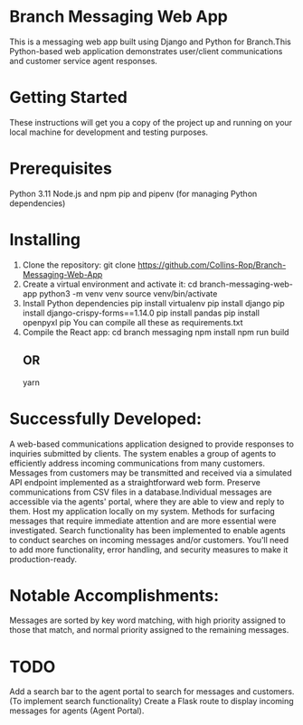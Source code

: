 # Branch Messaging Web App
 This is a messaging web app built using Django and Python for Branch.This Python-based web application demonstrates user/client communications and customer service agent responses. 
# Getting Started
These instructions will get you a copy of the project up and running on your local machine for development and testing purposes.

# Prerequisites
 Python 3.11
 Node.js and npm
 pip and pipenv (for managing Python dependencies)
 # Installing
1. Clone the repository:
git clone https://github.com/Collins-Rop/Branch-Messaging-Web-App
2. Create a virtual environment and activate it:
cd branch-messaging-web-app
python3 -m venv venv
source venv/bin/activate
3. Install Python dependencies
pip install virtualenv
 pip install django
 pip install django-crispy-forms==1.14.0
 pip install pandas
 pip install openpyxl pip
You can compile all these as requirements.txt
5. Compile the React app:
   cd branch messaging
   npm install
   npm run build
   ## OR
   yarn

# Successfully Developed: 
 A web-based communications application designed to provide responses to inquiries submitted by clients. The system enables a group of agents to efficiently address incoming communications from many customers.
  Messages from customers may be transmitted and received via a simulated API endpoint implemented as a straightforward web form.
  Preserve communications from CSV files in a database.Individual messages are accessible via the agents' portal, where they are able to view and reply to them.
  Host my application locally on my system.
  Methods for surfacing messages that require immediate attention and are more essential were investigated.
  Search functionality has been implemented to enable agents to conduct searches on incoming messages and/or customers.
  You'll need to add more functionality, error handling, and security measures to make it production-ready.
# Notable Accomplishments:
  Messages are sorted by key word matching, with high priority assigned to those that match, and normal priority assigned to the remaining messages.

# TODO
  Add a search bar to the agent portal to search for messages and customers. (To implement search functionality)
  Create a Flask route to display incoming messages for agents (Agent Portal).
